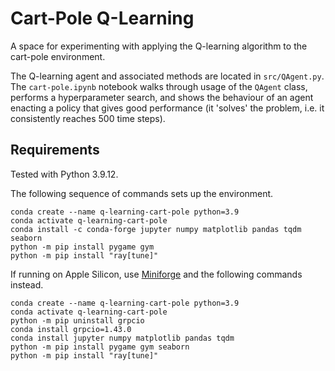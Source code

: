 # Cart-Pole Q-Learning
A space for experimenting with applying the Q-learning algorithm to the
cart-pole environment.

The Q-learning agent and associated methods are located in `src/QAgent.py`. The
`cart-pole.ipynb` notebook walks through usage of the `QAgent` class, performs a
hyperparameter search, and shows the behaviour of an agent enacting a policy
that gives good performance (it 'solves' the problem, i.e. it consistently
reaches 500 time steps).

## Requirements
Tested with Python 3.9.12.

The following sequence of commands sets up the environment.

```
conda create --name q-learning-cart-pole python=3.9
conda activate q-learning-cart-pole
conda install -c conda-forge jupyter numpy matplotlib pandas tqdm seaborn
python -m pip install pygame gym
python -m pip install "ray[tune]"
```

If running on Apple Silicon, use [Miniforge](https://github.com/conda-forge/miniforge)
and the following commands instead.

```
conda create --name q-learning-cart-pole python=3.9
conda activate q-learning-cart-pole
python -m pip uninstall grpcio
conda install grpcio=1.43.0
conda install jupyter numpy matplotlib pandas tqdm
python -m pip install pygame gym seaborn
python -m pip install "ray[tune]"
```